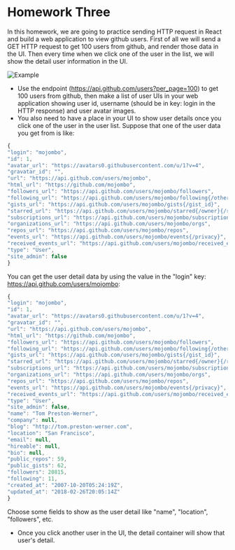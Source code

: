 # Homework Three

In this homework, we are going to practice sending HTTP request in React and build a web application to view github users. First of all we will send a GET HTTP request to get 100 users from github, and render those data in the UI. Then every time when we click one of the user in the list, we will show the detail user information in the UI.

![Example](http://g.recordit.co/MoPvnQhY6N.gif)

* Use the endpoint (https://api.github.com/users?per_page=100) to get 100 users from github, then make a list of user UIs in your web application showing user id, username (should be in key: login in the HTTP response) and user avatar images.
* You also need to have a place in your UI to show user details once you click one of the user in the user list. Suppose that one of the user data you get from is like:

```js
{
"login": "mojombo",
"id": 1,
"avatar_url": "https://avatars0.githubusercontent.com/u/1?v=4",
"gravatar_id": "",
"url": "https://api.github.com/users/mojombo",
"html_url": "https://github.com/mojombo",
"followers_url": "https://api.github.com/users/mojombo/followers",
"following_url": "https://api.github.com/users/mojombo/following{/other_user}",
"gists_url": "https://api.github.com/users/mojombo/gists{/gist_id}",
"starred_url": "https://api.github.com/users/mojombo/starred{/owner}{/repo}",
"subscriptions_url": "https://api.github.com/users/mojombo/subscriptions",
"organizations_url": "https://api.github.com/users/mojombo/orgs",
"repos_url": "https://api.github.com/users/mojombo/repos",
"events_url": "https://api.github.com/users/mojombo/events{/privacy}",
"received_events_url": "https://api.github.com/users/mojombo/received_events",
"type": "User",
"site_admin": false
}
```

You can get the user detail data by using the value in the "login" key: https://api.github.com/users/mojombo:

```js
{
"login": "mojombo",
"id": 1,
"avatar_url": "https://avatars0.githubusercontent.com/u/1?v=4",
"gravatar_id": "",
"url": "https://api.github.com/users/mojombo",
"html_url": "https://github.com/mojombo",
"followers_url": "https://api.github.com/users/mojombo/followers",
"following_url": "https://api.github.com/users/mojombo/following{/other_user}",
"gists_url": "https://api.github.com/users/mojombo/gists{/gist_id}",
"starred_url": "https://api.github.com/users/mojombo/starred{/owner}{/repo}",
"subscriptions_url": "https://api.github.com/users/mojombo/subscriptions",
"organizations_url": "https://api.github.com/users/mojombo/orgs",
"repos_url": "https://api.github.com/users/mojombo/repos",
"events_url": "https://api.github.com/users/mojombo/events{/privacy}",
"received_events_url": "https://api.github.com/users/mojombo/received_events",
"type": "User",
"site_admin": false,
"name": "Tom Preston-Werner",
"company": null,
"blog": "http://tom.preston-werner.com",
"location": "San Francisco",
"email": null,
"hireable": null,
"bio": null,
"public_repos": 59,
"public_gists": 62,
"followers": 20815,
"following": 11,
"created_at": "2007-10-20T05:24:19Z",
"updated_at": "2018-02-26T20:05:14Z"
}
```

Choose some fields to show as the user detail like "name", "location", "followers", etc.

* Once you click another user in the UI, the detail container will show that user's detail.
